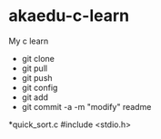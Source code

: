 akaedu-c-learn
==============

My c learn

  * git clone 
  * git pull
  * git push
  * git config
  * git add
  * git commit -a -m "modify" readme



  *quick_sort.c
  #include <stdio.h>
  
